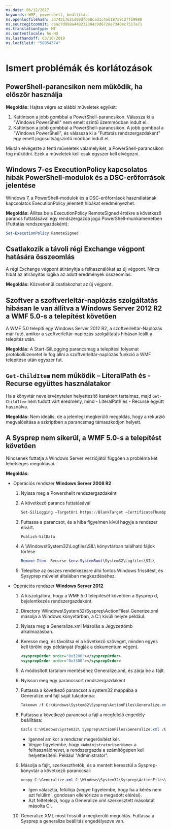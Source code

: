 ```yaml
---
ms.date: 06/12/2017
keywords: WMF, powershell, beállítás
ms.openlocfilehash: 3d74217621d00dfd68cad1c45d187a9c2ffb9980
ms.sourcegitcommit: caac7d098a448232304c9d6728e7340ec7517a71
ms.translationtype: MT
ms.contentlocale: hu-HU
ms.lasthandoff: 03/16/2019
ms.locfileid: "58054374"
---
```

# <a name="known-issues-and-limitations"></a>Ismert problémák és korlátozások

## <a name="powershell-shortcuts-are-broken-when-used-for-the-first-time"></a>PowerShell-parancsikon nem működik, ha először használja

**Megoldás:** Hajtsa végre az alábbi műveletek egyikét:

1. Kattintson a jobb gombbal a PowerShell-parancsikon. Válassza ki a "Windows PowerShell" nem emelt szintű üzemmódban indult el.
2. Kattintson a jobb gombbal a PowerShell-parancsikon. A jobb gombbal a "Windows PowerShell", és válassza ki a "Futtatás rendszergazdaként" egy emelt jogosultságszintű módban indult el.

Miután elvégezte a fenti műveletek valamelyikét, a PowerShell-parancsikon fog működni. Ezek a műveletek kell csak egyszer kell elvégezni.

## <a name="powershell-modules-and-dsc-resources-report-errors-about-executionpolicy-on-windows-7"></a>Windows 7-es ExecutionPolicy kapcsolatos hibák PowerShell-modulok és a DSC-erőforrások jelentése

Windows 7, a PowerShell-modulok és a DSC-erőforrások használatának kapcsolatos ExecutionPolicy jelentett hibákat eredményezhet.

**Megoldás:** Állítsa be a ExecutionPolicy RemoteSigned értékre a következő parancs futtatásával egy rendszergazda jogú PowerShell-munkamenetben (Futtatás rendszergazdaként):

```powershell
Set-ExecutionPolicy RemoteSigned
```

## <a name="connecting-to-an-old-remote-exchange-endpoint-causes-a-crash"></a>Csatlakozik a távoli régi Exchange végpont hatására összeomlás

A régi Exchange végpont átirányítja a felhasználókat az új végpont. Nincs hibát az átirányítás logika az adott eredmények összeomlás.

**Megoldás:** Közvetlenül csatlakozhat az új végpont.

## <a name="software-inventory-logging-feature-is-erroneously-stopped-after-wmf-50-installation-on-windows-server-2012-r2"></a>Szoftver a szoftverleltár-naplózás szolgáltatás hibásan le van állítva a Windows Server 2012 R2 a WMF 5.0-s a telepítést követően

A WMF 5.0 telepíti egy Windows Server 2012 R2, a szoftverleltár-Naplózás már futó, amikor a szoftverleltár-naplózás szolgáltatás hibásan leállt a telepítés után.

**Megoldás:** A Start-SilLogging parancsmag a telepítési folyamat protokollüzenetet le fog állni a szoftverleltár-naplózás funkció a WMF telepítése után egyszer fut.

## <a name="get-childitem-does-not-work-if--literalpath-and--recurse-are-used-together"></a>`Get-ChildItem` nem működik – LiteralPath és - Recurse együttes használatakor

Ha a könyvtár neve érvénytelen helyettesítő karaktert tartalmaz, majd `Get-ChildItem` nem tudott várt eredmény, mind - LiteralPath és - Recurse együtt használva.

**Megoldás:** Nem ideális, de a jelenlegi megkerülő megoldás, hogy a rekurzió megvalósítása a szkriptben a parancsmag támaszkodjon helyett.

## <a name="sysprep-fails-after-wmf-50-installation"></a>A Sysprep nem sikerül, a WMF 5.0-s a telepítést követően

Nincsenek futtatja a Windows Server verziójától függően a probléma két lehetséges megoldásai.

**Megoldás:**

- Operációs rendszer **Windows Server 2008 R2**
  1. Nyissa meg a Powershellt rendszergazdaként
  2. A következő parancs futtatásával

     ```powershell
     Set-SilLogging –TargetUri https://BlankTarget –CertificateThumbprint 0123456789
     ```

  3. Futtassa a parancsot, és a hiba figyelmen kívül hagyja a rendszer elvárt.

     ```powershell
     Publish-SilData
     ```

  4. A \Windows\System32\Logfiles\SIL\ könyvtárban található fájlok törlése

     ```powershell
     Remove-Item -Recurse $env:SystemRoot\System32\Logfiles\SIL\
     ```

  5. Telepítse az összes rendelkezésre álló fontos Windows frissítést, és Sysyprep művelet általában megkezdéséhez.

- Operációs rendszer **Windows Server 2012**
  1. A kiszolgálóra, hogy a WMF 5.0 telepítését követően a Sysprep d, bejelentkezés rendszergazdaként.
  2. Directory \Windows\System32\Sysprep\ActionFiles\ Generize.xml másolja a Windows könyvtárban, a C:\ kívüli helyre például.
  3. Nyissa meg a Generalize.xml Másolás a Jegyzettömb alkalmazásban.
  4. Keresse meg, és távolítsa el a következő szöveget, minden egyes kell törölni egy példányát (fogják a dokumentum végén).

     ```xml
     <sysprepOrder order="0x3200"></sysprepOrder>
     <sysprepOrder order="0x3300"></sysprepOrder>
     ```

  5. A módosított tartalom mentéséhez Generalize.xml, és zárja be a fájlt.
  6. Nyisson meg egy parancssort rendszergazdaként
  7. Futtassa a következő parancsot a system32 mappába a Generalize.xml fájl saját tulajdonba:

     ```powershell
     Takeown /f C:\Windows\System32\Sysprep\ActionFiles\Generalize.xml
     ```

  8. Futtassa a következő parancsot a fájl a megfelelő engedély beállítása:

     ```powershell
     Cacls C:\Windows\System32\ Sysprep\ActionFiles\Generalize.xml /G `<AdministratorUserName>`:F
     ```

     - Igennel amikor a rendszer megerősítést kér.
     - Vegye figyelembe, hogy `<AdministratorUserName>` a felhasználónevet, a rendszergazda a számítógépen kell helyettesíteni. Például "Administrator".

  9. Másolja a fájlt, szerkeszthetők, és a mentett keresztül a Sysprep-könyvtár a következő paranccsal:

     ```powershell
     xcopy C:\Generalize.xml C:\Windows\System32\Sysprep\ActionFiles\Generalize.xml
     ```

     - Igen választja, felülírja (vegye figyelembe, hogy ha a kérés nem azt felülírni, gondosan ellenőrizze a megadott elérési).
     - Azt feltételezi, hogy a Generalize.xml szerkesztett másolatát másolta C:\.

  10. Generalize.XML most frissült a megkerülő megoldás. Futtassa a Sysprep a generalize beállítás engedélyezve van.